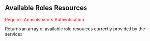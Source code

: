 ## Available Roles Resources
<span style="color:red">Requires Administrators Authentication</span>  

Returns an array of available role resources currently provided by the services

